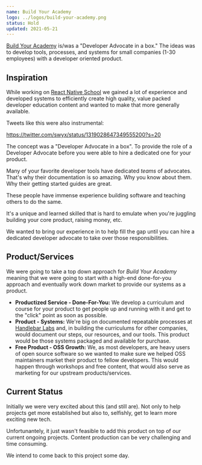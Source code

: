 ```yaml
---
name: Build Your Academy
logo: ../logos/build-your-academy.png
status: Hold
updated: 2021-05-21
---
```


[Build Your Academy](https://www.buildyouracademy.com/) is/was a "Developer Advocate in a box." The ideas was to develop tools, processes, and systems for small companies (1-30 employees) with a developer oriented product.

## Inspiration

While working on [React Native School](https://www.handlebarlabs.com/react-native-school/) we gained a lot of experience and developed systems to efficiently create high quality, value packed developer education content and wanted to make that more generally available.

Tweets like this were also instrumental:

https://twitter.com/swyx/status/1319028647349555200?s=20

The concept was a "Developer Advocate in a box". To provide the role of a Developer Advocate before you were able to hire a dedicated one for your product.

Many of your favorite developer tools have dedicated _teams_ of advocates. That's why their documentation is so amazing. Why you know about them. Why their getting started guides are great.

These people have immense experience building software and teaching others to do the same.

It's a unique and learned skilled that is hard to emulate when you're juggling building your core product, raising money, etc.

We wanted to bring our experience in to help fill the gap until you can hire a dedicated developer advocate to take over those responsibilities.

## Product/Services

We were going to take a top down approach for _Build Your Academy_ meaning that we were going to start with a high-end done-for-you approach and eventually work down market to provide our systems as a product.

- **Productized Service - Done-For-You:** We develop a curriculum and course for your product to get people up and running with it and get to the "click" point as soon as possible.
- **Product - Systems:** We're big on documented repeatable processes at [Handlebar Labs](https://www.handlebarlabs.com/) and, in building the curriculums for other companies, would document our steps, our resources, and our tools. This product would be those systems packaged and available for purchase.
- **Free Product - OSS Growth:** We, as most developers, are heavy users of open source software so we wanted to make sure we helped OSS maintainers market their product to fellow developers. This would happen through workshops and free content, that would also serve as marketing for our upstream products/services.

## Current Status

Initially we were very excited about this (and still are). Not only to help projects get more established but also to, selfishly, get to learn more exciting new tech.

Unfortunantely, it just wasn't feasible to add this product on top of our current ongoing projects. Content production can be very challenging and time consuming.

We intend to come back to this project some day.
